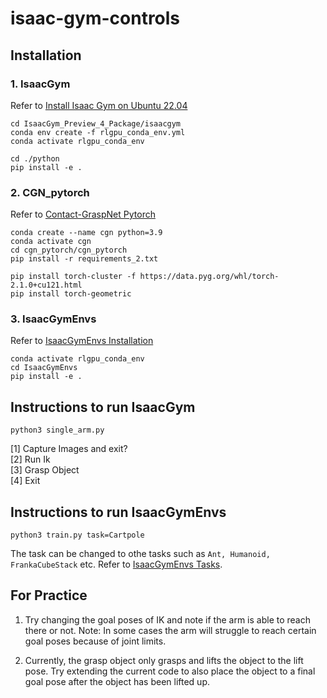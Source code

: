 # isaac-gym-controls

## Installation

### 1. IsaacGym

Refer to <a href="https://medium.com/@piliwilliam0306/install-isaac-gym-on-ubuntu-22-04-8ebf4b86e6f7">Install Isaac Gym on Ubuntu 22.04</a>

```
cd IsaacGym_Preview_4_Package/isaacgym
conda env create -f rlgpu_conda_env.yml
conda activate rlgpu_conda_env

cd ./python
pip install -e .
```

### 2. CGN_pytorch

Refer to <a href="https://github.com/sebbyjp/cgn_pytorch">Contact-GraspNet Pytorch</a>

```
conda create --name cgn python=3.9
conda activate cgn
cd cgn_pytorch/cgn_pytorch
pip install -r requirements_2.txt

pip install torch-cluster -f https://data.pyg.org/whl/torch-2.1.0+cu121.html
pip install torch-geometric
```

### 3. IsaacGymEnvs

Refer to <a href="https://github.com/isaac-sim/IsaacGymEnvs/tree/main?tab=readme-ov-file#installation">IsaacGymEnvs Installation</a>

```
conda activate rlgpu_conda_env
cd IsaacGymEnvs
pip install -e .
```

## Instructions to run IsaacGym

```
python3 single_arm.py
```

[1] Capture Images and exit? \
[2] Run Ik \
[3] Grasp Object \
[4] Exit

## Instructions to run IsaacGymEnvs

```
python3 train.py task=Cartpole
```

The task can be changed to othe tasks such as ```Ant, Humanoid, FrankaCubeStack``` etc. Refer to <a href="https://github.com/isaac-sim/IsaacGymEnvs/blob/main/docs/rl_examples.md">IsaacGymEnvs Tasks</a>. 

## For Practice

1. Try changing the goal poses of IK and note if the arm is able to reach there or not. Note: In some cases the arm will struggle to reach certain goal poses because of joint limits. 

2. Currently, the grasp object only grasps and lifts the object to the lift pose. Try extending the current code to also place the object to a final goal pose after the object has been lifted up. 

